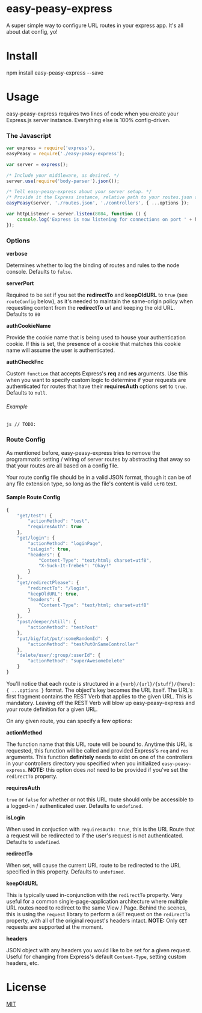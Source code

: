 # easy-peasy-express
A super simple way to configure URL routes in your express app. It's all about dat config, yo!

# Install
npm install easy-peasy-express --save

# Usage
easy-peasy-express requires two lines of code when you create your Express.js server instance. Everything else is 100% config-driven.

### The Javascript

```javascript
var express = require('express'),
easyPeasy = require('./easy-peasy-express');

var server = express();

/* Include your middleware, as desired. */
server.use(require('body-parser').json());

/* Tell easy-peasy-express about your server setup. */
/* Provide it the Express instance, relative path to your routes.json config, relative path to your controllers folder, and a JSON object with options. */
easyPeasy(server, './routes.json', './controllers', { ...options });

var httpListener = server.listen(8084, function () {
    console.log('Express is now listening for connections on port ' + httpListener.address().port);
});

```

### Options

**verbose**

Determines whether to log the binding of routes and rules to the node console. Defaults to ``false``.

**serverPort**

Required to be set if you set the **redirectTo** and **keepOldURL** to ``true`` (see ``routeConfig`` below), as it's needed to maintain the same-origin policy when requesting content from the **redirectTo** url and keeping the old URL. Defaults to ``80``

**authCookieName**

Provide the cookie name that is being used to house your authentication cookie. If this is set, the presence of a cookie that matches this cookie name will assume the user is authenticated.


**authCheckFnc**

Custom ``function`` that accepts Express's **req** and **res** arguments. Use this when you want to specify custom logic to determine if your requests are authenticated for routes that have their **requiresAuth** options set to ``true``. Defaults to ``null``.

###### Example
``js
// TODO:
``

### Route Config
As mentioned before, easy-peasy-express tries to remove the programmatic setting / wiring of server routes by abstracting that away so that your routes are all based on a config file.

Your route config file should be in a valid JSON format, though it can be of any file extension type, so long as the file's content is valid ``utf8`` text.

#### Sample Route Config
```javascript
{
	"get/test": {
        "actionMethod": "test",
        "requiresAuth": true
    },
    "get/login": {
        "actionMethod": "loginPage",
        "isLogin": true,
        "headers": {
            "Content-Type": "text/html; charset=utf8",
            "X-Suck-It-Trebek": "Okay!"
        }
    },
    "get/redirectPlease": {
        "redirectTo": "/login",
        "keepOldURL": true,
        "headers": {
            "Content-Type": "text/html; charset=utf8"
        }
    },
    "post/deeper/still": {
        "actionMethod": "testPost"
    },
    "put/big/fat/put/:someRandomId": {
        "actionMethod": "testPutOnSameController"
    },
    "delete/user/:group/:userId": {
        "actionMethod": "superAwesomeDelete"
    }
}
```

You'll notice that each route is structured in a ``{verb}/{url}/{stuff}/{here}: { ...options }`` format. The object's key becomes the URL itself. The URL's first fragment contains the REST Verb that applies to the given URL. This is mandatory. Leaving off the REST Verb will blow up easy-peasy-express and your route definition for a given URL.

On any given route, you can specify a few options:

**actionMethod**

The function name that this URL route will be bound to. Anytime this URL is requested, this function will be called and provided Express's ``req`` and ``res`` arguments. This function **definitely** needs to exist on one of the controllers in your controllers directory you specified when you initialized ``easy-peasy-express``. **NOTE:** this option does *not* need to be provided if you've set the ``redirectTo`` property.

**requiresAuth**

``true``  or ``false`` for whether or not this URL route should only be accessible to a logged-in / authenticated user. Defaults to ``undefined``.

**isLogin**

When used in conjuction with ``requiresAuth: true``, this is the URL Route that a request will be redirected to if the user's request is not authenticated. Defaults to ``undefined``.

**redirectTo**

When set, will cause the current URL route to be redirected to the URL specified in this property. Defaults to ``undefined``.

**keepOldURL**

This is typically used in-conjunction with the ``redirectTo`` property. Very useful for a common single-page-application architecture where multiple URL routes need to redirect to the same View / Page.
Behind the scenes, this is using the ``request`` library to perform a ``GET`` request on the ``redirectTo`` property, with all of the original request's headers intact. **NOTE:** Only ``GET`` requests are supported at the moment.

**headers**

JSON object with any headers you would like to be set for a given request. Useful for changing from Express's default ``Content-Type``, setting custom headers, etc.


# License
[MIT](https://github.com/expressjs/express/blob/master/LICENSE)
